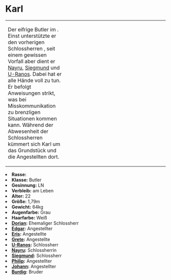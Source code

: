 # Karl

<primary-label ref="npc"/>

<secondary-label ref="faergria"/>

<secondary-label ref="thaugrien"/>

<table>
<tr><td>
<p>
Der eifrige Butler im <a href="Duensberg-Plateau.md" anchor="jagdschloss-d-nsberg"></a>. Einst unterstützte er den
vorherigen Schlossherren <a href="Dorian.md"></a>, seit einem gewissen Vorfall aber dient er
<a href="Nayru.md">Nayru</a>, <a href="Siegmund.md">Siegmund</a> und <a href="U-Ranos.md">U-Ranos</a>. Dabei hat er
alle Hände voll zu tun. Er befolgt Anweisungen strikt, was bei Misskommunikation zu brenzligen Situationen kommen kann.
Während der Abwesenheit der Schlossherren kümmert sich Karl um das Grundstück und die Angestellten dort.
</p>

</td><td width="300">
<!-- Edit here -->
<img src="karl.png" alt="" />
</td></tr>
</table>

<procedure title="Allgemeine Informationen">
<list columns="2">
<li><b>Rasse:</b> <a href="Folks.md" anchor="menschen"></a></li>
<li><b>Klasse:</b> Butler</li>
<li><b>Gesinnung:</b> LN</li>
<li><b>Verbleib:</b> am Leben</li>
</list>
</procedure>

<procedure title="Aussehen">
<list columns="3">
<li><b>Alter:</b> 22</li>
<li><b>Größe:</b> 1,79m</li>
<li><b>Gewicht:</b> 64kg</li>
<li><b>Augenfarbe:</b> Grau</li>
<li><b>Haarfarbe:</b> Weiß</li>
</list>
</procedure>

<procedure title="Beziehungen">
<list columns="2">
<li><b><a href="Dorian.md">Dorian</a>:</b> Ehemaliger Schlossherr</li>
<li><b><a href="Edgar.md">Edgar</a>:</b> Angestellter</li>
<li><b><a href="Eris.md">Eris</a>:</b> Angestellte</li>
<li><b><a href="Grete.md">Grete</a>:</b> Angestellte</li>
<li><b><a href="U-Ranos.md">U-Ranos</a>:</b> Schlossherr</li>
<li><b><a href="Nayru.md">Nayru</a>:</b> Schlossherrin</li>
<li><b><a href="Siegmund.md">Siegmund</a>:</b> Schlossherr</li>
<li><b><a href="Philip.md">Philip</a>:</b> Angestellter</li>
<li><b><a href="Johann.md">Johann</a>:</b> Angestellter</li>
<li><b><a href="Burdig.md">Burdig</a>:</b> Bruder</li>
</list>
</procedure>

<!--
## Notizen

- **Ziele:** 
- **Geheimnisse:** 
-->